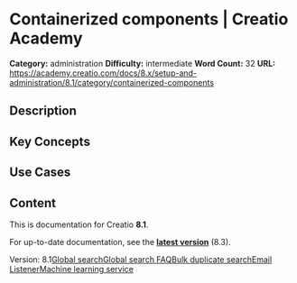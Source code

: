 # Сontainerized components | Creatio Academy

**Category:** administration **Difficulty:** intermediate **Word Count:** 32
**URL:**
https://academy.creatio.com/docs/8.x/setup-and-administration/8.1/category/сontainerized-components

## Description

## Key Concepts

## Use Cases

## Content

This is documentation for Creatio **8.1**.

For up-to-date documentation, see the
**[latest version](/docs/8.x/setup-and-administration/category/сontainerized-components)**
(8.3).

Version:
8.1[Global search](/docs/8.x/setup-and-administration/8.1/on-site-deployment/containerized-components/global-search)[Global search FAQ](/docs/8.x/setup-and-administration/8.1/on-site-deployment/containerized-components/global-search-and-deduplication-faq)[Bulk duplicate search](/docs/8.x/setup-and-administration/8.1/on-site-deployment/containerized-components/bulk-duplicate-search)[Email Listener](/docs/8.x/setup-and-administration/8.1/on-site-deployment/containerized-components/email-listener-synchronization-service)[Machine learning service](/docs/8.x/setup-and-administration/8.1/on-site-deployment/containerized-components/machine-learning-service)
